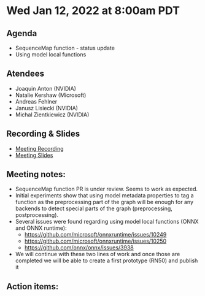 <!--- SPDX-License-Identifier: Apache-2.0 -->

# Wed Jan 12, 2022 at 8:00am PDT

## Agenda
* SequenceMap function - status update
* Using model local functions

## Atendees
* Joaquin Anton (NVIDIA)
* Natalie Kershaw (Microsoft)
* Andreas Fehlner
* Janusz Lisiecki (NVIDIA)
* Michal Zientkiewicz (NVIDIA)

## Recording & Slides

* [Meeting Recording](https://lists.lfaidata.foundation/g/onnx-wg-preprocessing/files/onnx_preprocessing_20220112.mp4)
* [Meeting Slides](slides/20220112_slides.pdf)

## Meeting notes:

* SequenceMap function PR is under review. Seems to work as expected.
* Initial experiments show that using model metadata properties to tag a function as the preprocessing part of the graph will be enough for any backends to detect special parts of the graph (preprocessing, postprocessing).
* Several issues were found regarding using model local functions (ONNX and ONNX runtime):
    - https://github.com/microsoft/onnxruntime/issues/10249
    - https://github.com/microsoft/onnxruntime/issues/10250
    - https://github.com/onnx/onnx/issues/3938
* We will continue with these two lines of work and once those are completed we will be able to create a first prototype (RN50) and publish it

## Action items:
